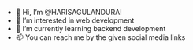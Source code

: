 - 👋 Hi, I’m @HARISAGULANDURAI
- 👀 I’m interested in web development
- 🌱 I’m currently learning backend development 
- 📫 You can reach me by the given social media links

<!---
HARISAGULANDURAI/HARISAGULANDURAI is a ✨ special ✨ repository because its `README.md` (this file) appears on your GitHub profile.
You can click the Preview link to take a look at your changes.
--->
